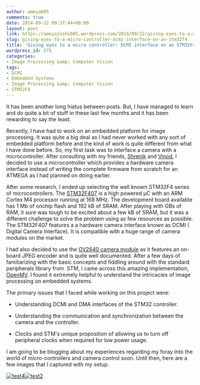 ```yaml
---
author: ameya005
comments: true
date: 2014-09-22 09:37:44+00:00
layout: post
link: https://ameyajoshi005.wordpress.com/2014/09/22/giving-eyes-to-a-micro-controller-dcmi-interface-on-an-stm32f4/
slug: giving-eyes-to-a-micro-controller-dcmi-interface-on-an-stm32f4
title: 'Giving eyes to a micro controller: DCMI interface on an STM32F4'
wordpress_id: 275
categories:
- Image Processing &amp; Computer Vision
tags:
- DCMI
- Embedded Systems
- Image Processing &amp; Computer Vision
- STM32F4
---
```


It has been another long hiatus between posts. But, I have managed to learn and do quite a bit of stuff in these last few months and it has been rewarding to say the least.

Recently, I have had to work on an embedded platform for image processing. It was quite a big deal as I had never worked with any sort of embedded platform before and the kind of work is quite different from what I have done before. So, my first task was to interface a camera with a microcontroller. After consulting with my friends, [Shrenik](http://embeddlinux.blogspot.in/) and [Vinod](http://blog.vinu.co.in/), I decided to use a microcontroller which provides a hardware camera interface instead of writing the complete firmware from scratch for an ATMEGA as I had planned on doing earlier.

After some research, I ended up selecting the well known STM32F4 series of microcontrollers. The [STM32F407](http://www.st.com/web/catalog/mmc/FM141/SC1169/SS1577/LN11) is a high powered μC with an ARM Cortex M4 processor running at 168 MHz. The development board available has 1 Mb of onchip flash and 192 kB of SRAM. After playing with GBs of RAM, it sure was tough to be excited about a few kB of SRAM, but it was a different challenge to solve the problem using as few resources as possible. The STM32F407 features a a hardware camera interface known as DCMI ( Digital Camera Interface). It is compatible with a huge range of camera modules on the market.

I had also decided to use the [OV2640 camera module](http://www.uctronics.com/ov2640-2mp-hd-cmos-camera-module-adapter-board-jpeg-out-p-1442.html) as it features an on-board JPEG encoder and is quite well documented. After a few days of familiarizing with the basic concepts and fiddling around with the standard peripherals library from  STM, I came across this amazing implementation, [OpenMV](http://www.google.co.in/url?sa=t&rct=j&q=&esrc=s&source=web&cd=1&cad=rja&uact=8&ved=0CB4QFjAA&url=http%3A%2F%2Fhackaday.io%2Fproject%2F1313-OpenMV&ei=BuofVNDQH5WVuATc64KgAg&usg=AFQjCNEe8m_KYv2zyseP90eyYpNXlxySdw&sig2=8eqVshIbx1sIroXtI7aIzw&bvm=bv.75775273,d.c2E). I found it extremely helpful to understand the intricacies of image processing on embedded systems.

The primary issues that I faced while working on this project were:



	
  * Understanding DCMI and DMA interfaces of the STM32 controller.

	
  * Understanding the communication and synchronization between the camera and the controller.

	
  * Clocks and STM's unique proposition of allowing us to turn off peripheral clocks when required for low power usage.


I am going to be blogging about my experiences regarding my foray into the world of micro-controllers and camera control soon. Until then, here are a few images that I captured with my setup.

[![test4](http://ameyajoshi005.files.wordpress.com/2014/09/test4.jpg)](https://ameyajoshi005.files.wordpress.com/2014/09/test4.jpg)[![test2](http://ameyajoshi005.files.wordpress.com/2014/09/test2.jpg)](https://ameyajoshi005.files.wordpress.com/2014/09/test2.jpg)
